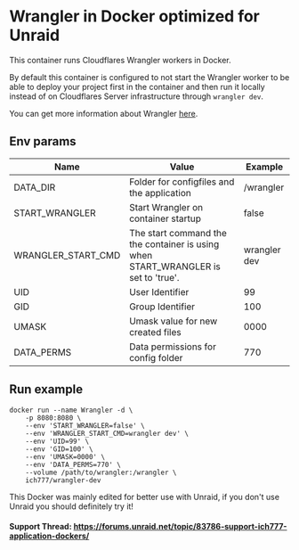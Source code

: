 # Wrangler in Docker optimized for Unraid
This container runs Cloudflares Wrangler workers in Docker.

By default this container is configured to not start the Wrangler worker to be able to deploy your project first in the container and then run it locally instead of on Cloudflares Server infrastructure through `wrangler dev`.

You can get more information about Wrangler [here](https://developers.cloudflare.com/workers/wrangler/).

## Env params
| Name | Value | Example |
| --- | --- | --- |
| DATA_DIR | Folder for configfiles and the application | /wrangler |
| START_WRANGLER | Start Wrangler on container startup | false |
| WRANGLER_START_CMD | The start command the the container is using when START_WRANGLER is set to 'true'. | wrangler dev |
| UID | User Identifier | 99 |
| GID | Group Identifier | 100 |
| UMASK | Umask value for new created files | 0000 |
| DATA_PERMS | Data permissions for config folder | 770 |

## Run example
```
docker run --name Wrangler -d \
	-p 8080:8080 \
	--env 'START_WRANGLER=false' \
	--env 'WRANGLER_START_CMD=wrangler dev' \
	--env 'UID=99' \
	--env 'GID=100' \
	--env 'UMASK=0000' \
	--env 'DATA_PERMS=770' \
	--volume /path/to/wrangler:/wrangler \
	ich777/wrangler-dev
```

This Docker was mainly edited for better use with Unraid, if you don't use Unraid you should definitely try it!

#### Support Thread: https://forums.unraid.net/topic/83786-support-ich777-application-dockers/